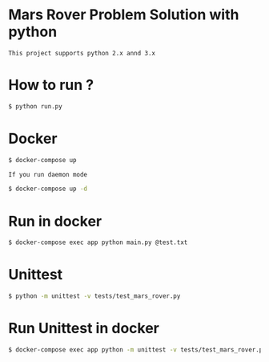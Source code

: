 # Mars Rover Problem Solution with python

    This project supports python 2.x annd 3.x

# How to run ?

```bash
$ python run.py
```

# Docker

```bash
$ docker-compose up

If you run daemon mode

$ docker-compose up -d
```

# Run in docker

```bash
$ docker-compose exec app python main.py @test.txt
```

# Unittest

```bash
$ python -m unittest -v tests/test_mars_rover.py
```

# Run Unittest in docker

```bash
$ docker-compose exec app python -m unittest -v tests/test_mars_rover.py
```
